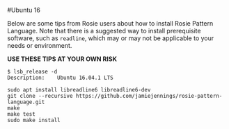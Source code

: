 #Ubuntu 16

Below are some tips from Rosie users about how to install Rosie Pattern
Language.  Note that there is a suggested way to install prerequisite software,
such as `readline`, which may or may not be applicable to your needs or
environment.

**USE THESE TIPS AT YOUR OWN RISK**

``` 
$ lsb_release -d
Description:	Ubuntu 16.04.1 LTS
```


``` 
sudo apt install libreadline6 libreadline6-dev
git clone --recursive https://github.com/jamiejennings/rosie-pattern-language.git
make
make test
sudo make install
``` 


